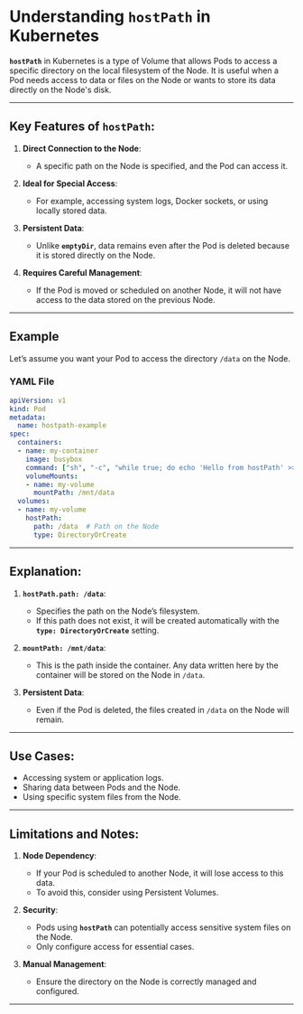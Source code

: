 
# Understanding `hostPath` in Kubernetes

**`hostPath`** in Kubernetes is a type of Volume that allows Pods to access a specific directory on the local filesystem of the Node. It is useful when a Pod needs access to data or files on the Node or wants to store its data directly on the Node's disk.

---

## Key Features of `hostPath`:
1. **Direct Connection to the Node**:
   - A specific path on the Node is specified, and the Pod can access it.

2. **Ideal for Special Access**:
   - For example, accessing system logs, Docker sockets, or using locally stored data.

3. **Persistent Data**:
   - Unlike **`emptyDir`**, data remains even after the Pod is deleted because it is stored directly on the Node.

4. **Requires Careful Management**:
   - If the Pod is moved or scheduled on another Node, it will not have access to the data stored on the previous Node.

---

## Example

Let’s assume you want your Pod to access the directory `/data` on the Node.

### YAML File
```yaml
apiVersion: v1
kind: Pod
metadata:
  name: hostpath-example
spec:
  containers:
  - name: my-container
    image: busybox
    command: ["sh", "-c", "while true; do echo 'Hello from hostPath' >> /mnt/data/hello.txt; sleep 10; done"]
    volumeMounts:
    - name: my-volume
      mountPath: /mnt/data
  volumes:
  - name: my-volume
    hostPath:
      path: /data  # Path on the Node
      type: DirectoryOrCreate
```

---

## Explanation:
1. **`hostPath.path: /data`**:
   - Specifies the path on the Node’s filesystem.
   - If this path does not exist, it will be created automatically with the **`type: DirectoryOrCreate`** setting.

2. **`mountPath: /mnt/data`**:
   - This is the path inside the container. Any data written here by the container will be stored on the Node in `/data`.

3. **Persistent Data**:
   - Even if the Pod is deleted, the files created in `/data` on the Node will remain.

---

## Use Cases:
- Accessing system or application logs.
- Sharing data between Pods and the Node.
- Using specific system files from the Node.

---

## Limitations and Notes:
1. **Node Dependency**:
   - If your Pod is scheduled to another Node, it will lose access to this data.
   - To avoid this, consider using Persistent Volumes.

2. **Security**:
   - Pods using **`hostPath`** can potentially access sensitive system files on the Node.
   - Only configure access for essential cases.

3. **Manual Management**:
   - Ensure the directory on the Node is correctly managed and configured.

---

